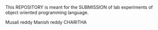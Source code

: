 <p>This REPOSITORY is meant for the SUBMISSION of lab experiments of object oriented programming language.</p>
<p>Musali reddy Manish reddy CHARITHA</p>
